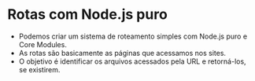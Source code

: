 # Rotas com Node.js puro

- Podemos criar um sistema de roteamento simples com Node.js puro e Core Modules.
- As rotas são basicamente as páginas que acessamos nos sites.
- O objetivo é identificar os arquivos acessados pela URL e retorná-los, se existirem.